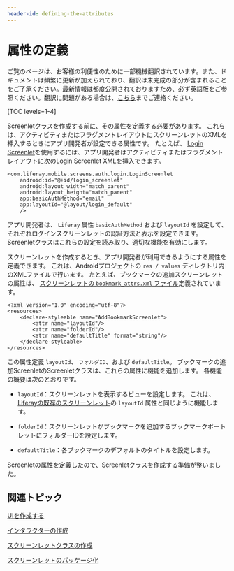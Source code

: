 ```yaml
---
header-id: defining-the-attributes
---
```


# 属性の定義

<p class="alert alert-info"><span class="wysiwyg-color-blue120">ご覧のページは、お客様の利便性のために一部機械翻訳されています。また、ドキュメントは頻繁に更新が加えられており、翻訳は未完成の部分が含まれることをご了承ください。最新情報は都度公開されておりますため、必ず英語版をご参照ください。翻訳に問題がある場合は、<a href="mailto:support-content-jp@liferay.com">こちら</a>までご連絡ください。</span></p>

[TOC levels=1-4]

Screenletクラスを作成する前に、その属性を定義する必要があります。 これらは、アクティビティまたはフラグメントレイアウトにスクリーンレットのXMLを挿入するときにアプリ開発者が設定できる属性です。 たとえば、 [Login Screenlet](/docs/7-1/reference/-/knowledge_base/r/loginscreenlet-for-android)を使用するには、アプリ開発者はアクティビティまたはフラグメントレイアウトに次のLogin Screenlet XMLを挿入できます。

    <com.liferay.mobile.screens.auth.login.LoginScreenlet
        android:id="@+id/login_screenlet"
        android:layout_width="match_parent"
        android:layout_height="match_parent"
        app:basicAuthMethod="email"
        app:layoutId="@layout/login_default"
        />

アプリ開発者は、 `Liferay` 属性 `basicAuthMethod` および `layoutId` を設定して、それぞれログインスクリーンレットの認証方法と表示を設定できます。 Screenletクラスはこれらの設定を読み取り、適切な機能を有効にします。

スクリーンレットを作成するとき、アプリ開発者が利用できるようにする属性を定義できます。 これは、Androidプロジェクトの `res / values` ディレクトリ内のXMLファイルで行います。 たとえば、ブックマークの追加スクリーンレットの属性は、 [スクリーンレットの `bookmark_attrs.xml` ファイル](https://github.com/liferay/liferay-screens/blob/master/android/samples/addbookmarkscreenlet/src/main/res/values/bookmark_attrs.xml)定義されています。

    <?xml version="1.0" encoding="utf-8"?>
    <resources>
        <declare-styleable name="AddBookmarkScreenlet">
            <attr name="layoutId"/>
            <attr name="folderId"/>
            <attr name="defaultTitle" format="string"/>
        </declare-styleable>
    </resources>

この属性定義 `layoutId`、 `フォルダID`、および `defaultTitle`。 ブックマークの追加ScreenletのScreenletクラスは、これらの属性に機能を追加します。 各機能の概要は次のとおりです。

  - `layoutId`：スクリーンレットを表示するビューを設定します。 これは、 [Liferayの既存のスクリーンレット](/docs/7-1/reference/-/knowledge_base/r/screenlets-in-liferay-screens-for-android)の `layoutId` 属性と同じように機能します。

  - `folderId`：スクリーンレットがブックマークを追加するブックマークポートレットにフォルダーIDを設定します。

  - `defaultTitle`：各ブックマークのデフォルトのタイトルを設定します。

Screenletの属性を定義したので、Screenletクラスを作成する準備が整いました。

## 関連トピック

[UIを作成する](/docs/7-1/tutorials/-/knowledge_base/t/creating-the-ui)

[インタラクターの作成](/docs/7-1/tutorials/-/knowledge_base/t/creating-the-interactor)

[スクリーンレットクラスの作成](/docs/7-1/tutorials/-/knowledge_base/t/creating-the-screenlet-class)

[スクリーンレットのパッケージ化](/docs/7-1/tutorials/-/knowledge_base/t/packaging-your-screenlets)
